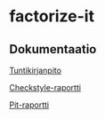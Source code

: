 # factorize-it


## Dokumentaatio
[Tuntikirjanpito](documentation/tuntikirjanpito.md)

[Checkstyle-raportti](https://htmlpreview.github.io/?https://github.com/aleksisv/factorize-it/blob/master/documentation/checkstyle/site/checkstyle.html)

[Pit-raportti](https://htmlpreview.github.io/?https://github.com/aleksisv/factorize-it/blob/master/documentation/pit/201703251432/index.html)
